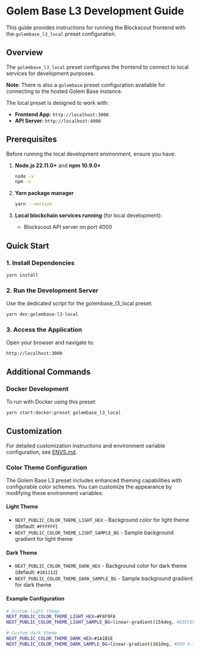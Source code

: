 # Golem Base L3 Development Guide

This guide provides instructions for running the Blockscout frontend with the `golembase_l3_local` preset configuration.

## Overview

The `golembase_l3_local` preset configures the frontend to connect to local services for development purposes.

**Note**: There is also a `golembase` preset configuration available for connecting to the hosted Golem Base instance.

The local preset is designed to work with:

- **Frontend App**: `http://localhost:3000`
- **API Server**: `http://localhost:4000`

## Prerequisites

Before running the local development environment, ensure you have:

1. **Node.js 22.11.0+** and **npm 10.9.0+**

   ```bash
   node -v
   npm -v
   ```

2. **Yarn package manager**

   ```bash
   yarn --version
   ```

3. **Local blockchain services running** (for local development):
   - Blockscout API server on port 4000

## Quick Start

### 1. Install Dependencies

```bash
yarn install
```

### 2. Run the Development Server

Use the dedicated script for the golembase_l3_local preset:

```bash
yarn dev:golembase-l3-local
```

### 3. Access the Application

Open your browser and navigate to:

```
http://localhost:3000
```

## Additional Commands

### Docker Development

To run with Docker using this preset:

```bash
yarn start:docker:preset golembase_l3_local
```

## Customization

For detailed customization instructions and environment variable configuration, see [ENVS.md](./ENVS.md).

### Color Theme Configuration

The Golem Base L3 preset includes enhanced theming capabilities with configurable color schemes. You can customize the appearance by modifying these environment variables:

#### Light Theme

- `NEXT_PUBLIC_COLOR_THEME_LIGHT_HEX` - Background color for light theme (default: `#FFFFFF`)
- `NEXT_PUBLIC_COLOR_THEME_LIGHT_SAMPLE_BG` - Sample background gradient for light theme

#### Dark Theme

- `NEXT_PUBLIC_COLOR_THEME_DARK_HEX` - Background color for dark theme (default: `#101112`)
- `NEXT_PUBLIC_COLOR_THEME_DARK_SAMPLE_BG` - Sample background gradient for dark theme

#### Example Configuration

```bash
# Custom light theme
NEXT_PUBLIC_COLOR_THEME_LIGHT_HEX=#F8F9FA
NEXT_PUBLIC_COLOR_THEME_LIGHT_SAMPLE_BG=linear-gradient(154deg, #E9ECEF 50%, rgba(255, 255, 255, 0.00) 330.86%)

# Custom dark theme
NEXT_PUBLIC_COLOR_THEME_DARK_HEX=#1A1B1E
NEXT_PUBLIC_COLOR_THEME_DARK_SAMPLE_BG=linear-gradient(161deg, #000 9.37%, #2C2E33 92.52%)
```
